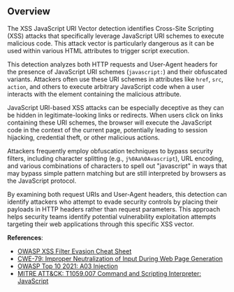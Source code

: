 ## Overview

The XSS JavaScript URI Vector detection identifies Cross-Site Scripting (XSS) attacks that specifically leverage JavaScript URI schemes to execute malicious code. This attack vector is particularly dangerous as it can be used within various HTML attributes to trigger script execution.

This detection analyzes both HTTP requests and User-Agent headers for the presence of JavaScript URI schemes (`javascript:`) and their obfuscated variants. Attackers often use these URI schemes in attributes like `href`, `src`, `action`, and others to execute arbitrary JavaScript code when a user interacts with the element containing the malicious attribute.

JavaScript URI-based XSS attacks can be especially deceptive as they can be hidden in legitimate-looking links or redirects. When users click on links containing these URI schemes, the browser will execute the JavaScript code in the context of the current page, potentially leading to session hijacking, credential theft, or other malicious actions.

Attackers frequently employ obfuscation techniques to bypass security filters, including character splitting (e.g., `j%0Aa%0Avascript`), URL encoding, and various combinations of characters to spell out "javascript" in ways that may bypass simple pattern matching but are still interpreted by browsers as the JavaScript protocol.

By examining both request URIs and User-Agent headers, this detection can identify attackers who attempt to evade security controls by placing their payloads in HTTP headers rather than request parameters. This approach helps security teams identify potential vulnerability exploitation attempts targeting their web applications through this specific XSS vector.

**References**:
- [OWASP XSS Filter Evasion Cheat Sheet](https://cheatsheetseries.owasp.org/cheatsheets/XSS_Filter_Evasion_Cheat_Sheet.html)
- [CWE-79: Improper Neutralization of Input During Web Page Generation](https://cwe.mitre.org/data/definitions/79.html)
- [OWASP Top 10 2021: A03 Injection](https://owasp.org/Top10/A03_2021-Injection/)
- [MITRE ATT&CK: T1059.007 Command and Scripting Interpreter: JavaScript](https://attack.mitre.org/techniques/T1059/007/)